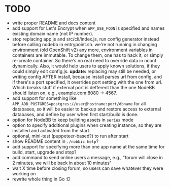 TODO
====

- write proper README and docs content
- add support for Let's Encrypt when `APP_USE_FQDN` is specified and names existing domain name (not IP number).
- stop replacing app.js and src/cli/index.js, run config generator instead before calling nodebb in entrypoint.sh.
  we're not running in changing environment (old OpenShift v2) any more, environment variables in containers are
  immutable. To change them, one has to hack it, or simply re-create container. So there's no real need to override
  data in nconf dynamically.
  Also, it would help users to apply known solutions, if they could simply edit config.js.
  **update:** replacing may still be needed, or writing config AFTER install, because install parses url from config,
  and if there's a port specified, it overrides port setting with the one from url. Which breaks stuff if external port
  is defferent than the one NodeBB should listen on, e.g., example.com:8080 -> 4567.
- add support for something like `APP_ADD_POSTGRES=postgres://user@hostname:port/dbname` for all databases,
  so it will be easier to backup and restore access to external databases, and define by user when first start/build is done.
- option for NodeBB to keep building assets in `series` mode
- option to specify additional plugins when creating instance, so they are installed and
  activated from the start.
- optional, mini-test (puppeteer-based?) to run after start
- show README content in `./nobbic help`?
- add support for specifying more than one app name at the same time for build, start, upgrade and stop?
- add command to send online users a message, e.g., "forum will close in 2 minutes, we will be back in about 10 minutes"
- wait X time before closing forum, so users can save whatever they were working on
- rewrite whole thing in Go :D
